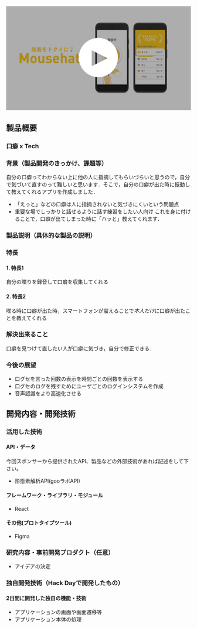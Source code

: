 # 

[![Product Name](image.png)](https://www.youtube.com/watch?v=G5rULR53uMk)

## 製品概要
### 口癖 x Tech

### 背景（製品開発のきっかけ、課題等）
自分の口癖ってわからない上に他の人に指摘してもらいづらいと思うので，自分で気づいて直すのって難しいと思います．そこで，自分の口癖が出た時に振動して教えてくれるアプリを作成しました．
- 「えっと」などの口癖は人に指摘されないと気づきにくいという問題点
-  重要な場でしっかりと話せるように話す練習をしたい人向け
これを身に付けることで，口癖が出てしまった時に「ハッと」教えてくれます．
### 製品説明（具体的な製品の説明）

### 特長

#### 1. 特長1
自分の喋りを録音して口癖を収集してくれる

#### 2. 特長2
喋る時に口癖が出た時，スマートフォンが震えることで*本人だけ*に口癖が出たことを教えてくれる


### 解決出来ること
口癖を見つけて直したい人が口癖に気づき，自分で修正できる．

### 今後の展望
- 口グセを言った回数の表示を時間ごとの回数を表示する
- 口グセのログを残すためにユーザごとのログインシステムを作成
- 音声認識をより高速化させる

## 開発内容・開発技術
### 活用した技術
#### API・データ
今回スポンサーから提供されたAPI、製品などの外部技術があれば記述をして下さい。

* 形態素解析API(gooラボAPI)

#### フレームワーク・ライブラリ・モジュール
* React

#### その他(プロトタイプツール)
* Figma

### 研究内容・事前開発プロダクト（任意）

* アイデアの決定


### 独自開発技術（Hack Dayで開発したもの）
#### 2日間に開発した独自の機能・技術
* アプリケーションの画面や画面遷移等
* アプリケーション本体の処理
